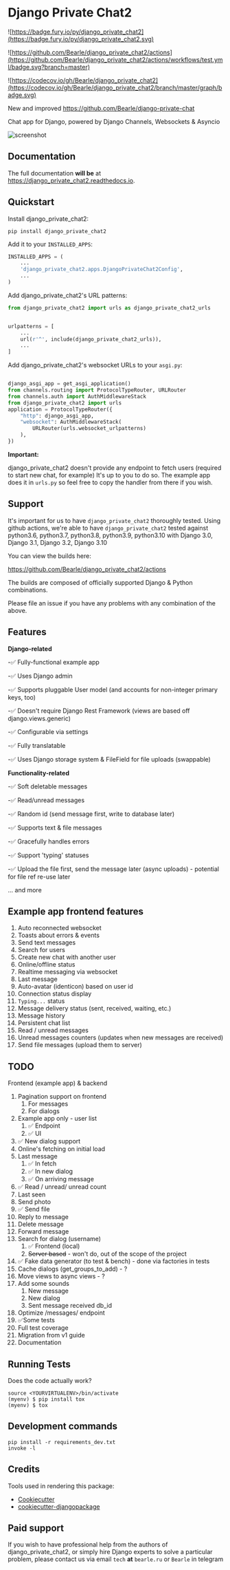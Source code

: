 Django Private Chat2
======================

![https://badge.fury.io/py/django_private_chat2](https://badge.fury.io/py/django_private_chat2.svg)

![https://github.com/Bearle/django_private_chat2/actions](https://github.com/Bearle/django_private_chat2/actions/workflows/test.yml/badge.svg?branch=master)

![https://codecov.io/gh/Bearle/django_private_chat2](https://codecov.io/gh/Bearle/django_private_chat2/branch/master/graph/badge.svg)

New and improved  https://github.com/Bearle/django-private-chat

Chat app for Django, powered by Django Channels, Websockets & Asyncio

![screenshot](https://github.com/Bearle/django_private_chat2/blob/master/screenshots/screen.jpg?raw=true)

Documentation
-------------

The full documentation **will be** at <https://django_private_chat2.readthedocs.io>.

Quickstart
----------

Install django_private_chat2:

    pip install django_private_chat2

Add it to your `INSTALLED_APPS`:

```python
INSTALLED_APPS = (
    ...
    'django_private_chat2.apps.DjangoPrivateChat2Config',
    ...
)
```

Add django_private_chat2's URL patterns:

```python
from django_private_chat2 import urls as django_private_chat2_urls


urlpatterns = [
    ...
    url(r'^', include(django_private_chat2_urls)),
    ...
]
```

Add django_private_chat2's websocket URLs to your `asgi.py`:
```python

django_asgi_app = get_asgi_application()
from channels.routing import ProtocolTypeRouter, URLRouter
from channels.auth import AuthMiddlewareStack
from django_private_chat2 import urls
application = ProtocolTypeRouter({
    "http": django_asgi_app,
    "websocket": AuthMiddlewareStack(
        URLRouter(urls.websocket_urlpatterns)
    ),
})

```


**Important:**

django_private_chat2 doesn't provide any endpoint to fetch users (required to start new chat, for example)
It's up to you to do so. The example app does it in `urls.py` so feel free to copy the handler from there if you wish.

Support
--------

It's important for us to have `django_private_chat2` thoroughly tested.
Using github actions, we're able to have `django_private_chat2` tested against python3.6, python3.7, python3.8, python3.9, python3.10 with Django 3.0, Django 3.1,  Django 3.2, Django 3.10

You can view the builds here:

https://github.com/Bearle/django_private_chat2/actions

The builds are composed of officially supported Django & Python combinations.

Please file an issue if you have any problems with any combination of the above. 


Features
--------

__Django-related__

-:white_check_mark: Fully-functional example app

-:white_check_mark: Uses Django admin

-:white_check_mark: Supports pluggable User model (and accounts for non-integer primary keys, too)

-:white_check_mark: Doesn't require Django Rest Framework (views are based off django.views.generic)

-:white_check_mark: Configurable via settings

-:white_check_mark: Fully translatable 

-:white_check_mark: Uses Django storage system & FileField for file uploads (swappable)


__Functionality-related__

-:white_check_mark: Soft deletable messages

-:white_check_mark: Read/unread messages

-:white_check_mark: Random id (send message first, write to database later)

-:white_check_mark: Supports text & file messages

-:white_check_mark: Gracefully handles errors

-:white_check_mark: Support 'typing' statuses

-:white_check_mark: Upload the file first, send the message later (async uploads) - potential for file ref re-use later

... and more


Example app frontend features
-----------------------------

1. Auto reconnected websocket
2. Toasts about errors & events
3. Send text messages
4. Search for users
5. Create new chat with another user
6. Online/offline status
7. Realtime messaging via websocket
8. Last message
9. Auto-avatar (identicon) based on user id
10. Connection status display
11. `Typing...` status
12. Message delivery status (sent, received, waiting, etc.)
13. Message history
14. Persistent chat list
15. Read / unread messages
16. Unread messages counters (updates when new messages are received)
17. Send file messages (upload them to server)

TODO 
----

Frontend (example app) & backend

1. Pagination support on frontend
    1. For messages 
    2. For dialogs
2. Example app only - user list
    1. :white_check_mark: Endpoint
    2. :white_check_mark: UI
3. :white_check_mark: New dialog support
4. Online's fetching on initial load
5. Last message
    1. :white_check_mark: In fetch
    2. :white_check_mark: In new dialog
    3. :white_check_mark: On arriving message
6. :white_check_mark: Read / unread/ unread count
7. Last seen
8. Send photo
9. :white_check_mark: Send file
10. Reply to message
11. Delete message
12. Forward message
13. Search for dialog (username)
    1. :white_check_mark: Frontend (local)
    2. ~~Server based~~ - won't do, out of the scope of the project
14. :white_check_mark: Fake data generator (to test & bench) - done via factories in tests
15. Cache dialogs (get_groups_to_add) - ?
16. Move views to async views - ?
17. Add some sounds
    1. New message
    2. New dialog
    3. Sent message received db_id
18. Optimize /messages/ endpoint
19. :white_check_mark:Some tests
20. Full test coverage
21. Migration from v1 guide
22. Documentation

Running Tests
-------------

Does the code actually work?

    source <YOURVIRTUALENV>/bin/activate
    (myenv) $ pip install tox
    (myenv) $ tox

Development commands
--------------------

    pip install -r requirements_dev.txt
    invoke -l

Credits
-------

Tools used in rendering this package:

-   [Cookiecutter](https://github.com/audreyr/cookiecutter)
-   [cookiecutter-djangopackage](https://github.com/pydanny/cookiecutter-djangopackage)

Paid support
------------

If you wish to have professional help from the authors of django_private_chat2, or simply hire Django experts to solve a particular problem,
please contact us via email `tech` **at** `bearle.ru` or `Bearle` in telegram
